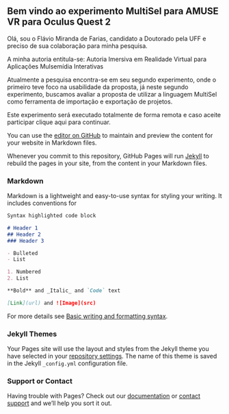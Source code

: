 ## Bem vindo ao experimento MultiSel para AMUSE VR para Oculus Quest 2

Olá, sou o Flávio Miranda de Farias, candidato a Doutorado pela UFF e preciso de sua colaboração para minha pesquisa.

A minha autoria entitula-se: Autoria Imersiva em Realidade Virtual para Aplicações Mulsemídia Interativas

Atualmente a pesquisa encontra-se em seu segundo experimento, onde o primeiro teve foco na usabilidade da proposta, já neste segundo experimento, buscamos avaliar a proposta de utilizar a linguagem MultiSel como ferramenta de importação e exportação de projetos.

Este experimento será executado totalmente de forma remota e caso aceite participar clique aqui para continuar.



You can use the [editor on GitHub](https://github.com/fmflavio/experimento_multisel/edit/main/README.md) to maintain and preview the content for your website in Markdown files.

Whenever you commit to this repository, GitHub Pages will run [Jekyll](https://jekyllrb.com/) to rebuild the pages in your site, from the content in your Markdown files.

### Markdown

Markdown is a lightweight and easy-to-use syntax for styling your writing. It includes conventions for

```markdown
Syntax highlighted code block

# Header 1
## Header 2
### Header 3

- Bulleted
- List

1. Numbered
2. List

**Bold** and _Italic_ and `Code` text

[Link](url) and ![Image](src)
```

For more details see [Basic writing and formatting syntax](https://docs.github.com/en/github/writing-on-github/getting-started-with-writing-and-formatting-on-github/basic-writing-and-formatting-syntax).

### Jekyll Themes

Your Pages site will use the layout and styles from the Jekyll theme you have selected in your [repository settings](https://github.com/fmflavio/experimento_multisel/settings/pages). The name of this theme is saved in the Jekyll `_config.yml` configuration file.

### Support or Contact

Having trouble with Pages? Check out our [documentation](https://docs.github.com/categories/github-pages-basics/) or [contact support](https://support.github.com/contact) and we’ll help you sort it out.
